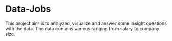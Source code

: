 # Data-Jobs
This project aim is to analyzed, visualize and answer some insight questions with the data. The data contains various ranging from salary to company size.
